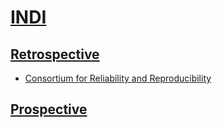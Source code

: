 # [INDI](http://fcon_1000.projects.nitrc.org/)

## [Retrospective](http://fcon_1000.projects.nitrc.org/indi/IndiRetro.html)

* [Consortium for Reliability and Reproducibility](INDI/CoRR.md)

## [Prospective](http://fcon_1000.projects.nitrc.org/indi/IndiPro.html)



